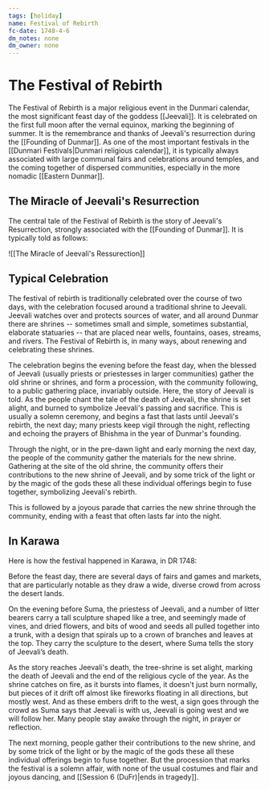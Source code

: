 ```yaml
---
tags: [holiday]
name: Festival of Rebirth
fc-date: 1748-4-6
dm_notes: none
dm_owner: none
---
```

# The Festival of Rebirth

The Festival of Rebirth is a major religious event in the Dunmari calendar, the most significant feast day of the goddess [[Jeevali]]. It is celebrated on the first full moon after the vernal equinox, marking the beginning of summer. It is the remembrance and thanks of Jeevali's resurrection during the [[Founding of Dunmar]]. As one of the most important festivals in the [[Dunmari Festivals|Dunmari religious calendar]], it is typically always associated with large communal fairs and celebrations around temples, and the coming together of dispersed communities, especially in the more nomadic [[Eastern Dunmar]]. 

## The Miracle of Jeevali's Resurrection

The central tale of the Festival of Rebirth is the story of Jeevali's Resurrection, strongly associated with the [[Founding of Dunmar]]. It is typically told as follows:

![[The Miracle of Jeevali's Ressurection]]

## Typical Celebration

The festival of rebirth is traditionally celebrated over the course of two days, with the celebration focused around a traditional shrine to Jeevali. Jeevali watches over and protects sources of water, and all around Dunmar there are shrines -- sometimes small and simple, sometimes substantial, elaborate statuaries -- that are placed near wells, fountains, oases, streams, and rivers. The Festival of Rebirth is, in many ways, about renewing and celebrating these shrines. 

The celebration begins the evening before the feast day, when the blessed of Jeevali (usually priests or priestesses in larger communities) gather the old shrine or shrines, and form a procession, with the community following, to a public gathering place, invariably outside. Here, the story of Jeevali is told. As the people chant the tale of the death of Jeevali, the shrine is set alight, and burned to symbolize Jeevali's passing and sacrifice. This is usually a solemn ceremony, and begins a fast that lasts until Jeevali's rebirth, the next day; many priests keep vigil through the night, reflecting and echoing the prayers of Bhishma in the year of Dunmar's founding. 

Through the night, or in the pre-dawn light and early morning the next day, the people of the community gather the materials for the new shrine. Gathering at the site of the old shrine, the community offers their contributions to the new shrine of Jeevali, and by some trick of the light or by the magic of the gods these all these individual offerings begin to fuse together, symbolizing Jeevali's rebirth. 

This is followed by a joyous parade that carries the new shrine through the community, ending with a feast that often lasts far into the night. 

## In Karawa

Here is how the festival happened in Karawa, in DR 1748:

Before the feast day, there are several days of fairs and games and markets, that are  particularly notable as they draw a wide, diverse crowd from across the desert lands. 

On the evening before Suma, the priestess of Jeevali, and a number of litter bearers carry a tall sculpture shaped like a tree, and seemingly made of vines, and dried flowers, and bits of wood and seeds all pulled together into a trunk, with a design that spirals up to a crown of branches and leaves at the top. They carry the sculpture to the desert, where Suma tells the story of Jeevali’s death. 

As the story reaches Jeevali's death, the tree-shrine is set alight, marking the death of Jeevali and the end of the religious cycle of the year. As the shrine catches on fire, as it bursts into flames, it doesn't just burn normally, but pieces of it drift off almost like fireworks floating in all directions, but mostly west. And as these embers drift to the west, a sign goes through the crowd as Suma says that Jeevali is with us, Jeevali is going west and we will follow her. Many people stay awake through the night, in prayer or reflection. 

The next morning, people gather their contributions to the new shrine, and by some trick of the light or by the magic of the gods these all these individual offerings begin to fuse together. But the procession that marks the festival is a solemn affair, with none of the usual costumes and flair and joyous dancing, and [[Session 6 (DuFr)|ends in tragedy]].
